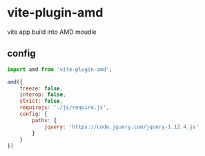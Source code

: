 # vite-plugin-amd

vite app build into AMD moudle

## config

```javascript
import amd from 'vite-plugin-amd';

amd({
    freeze: false,
    interop: false,
    strict: false,
    requirejs: './js/require.js',
    config: {
        paths: {
            jquery: 'https://code.jquery.com/jquery-1.12.4.js'
        }
    }
})
```
